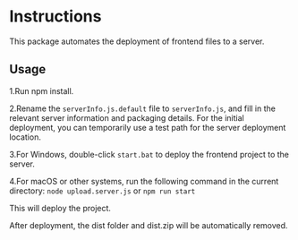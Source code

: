 # Instructions
This package automates the deployment of frontend files to a server.

## Usage
1.Run npm install.

2.Rename the `serverInfo.js.default` file to `serverInfo.js`, and fill in the relevant server information and packaging details. For the initial deployment, you can temporarily use a test path for the server deployment location.

3.For Windows, double-click `start.bat` to deploy the frontend project to the server.

4.For macOS or other systems, run the following command in the current directory: `node upload.server.js` or `npm run start`

This will deploy the project.

After deployment, the dist folder and dist.zip will be automatically removed.